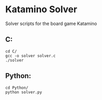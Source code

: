 # Katamino Solver

Solver scripts for the board game Katamino

## C:
```
cd C/
gcc -o solver solver.c
./solver
```

## Python:
```
cd Python/
python solver.py
```
